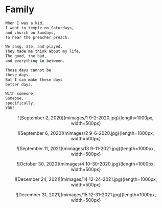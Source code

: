 # Family 


```r
When I was a kid,
I went to temple on Saturdays,
and church on Sundays,
To hear the preacher preach.

We sang, ate, and played.
They made me think about my life,
The good, the bad,
and everything in between.

Those days cannot be
these days.
But I can make these days
better days.

With someone,
Someone,
specifically,
YOU!

```

<center>


![September 2, 2020](mimages/1 9-2-2020.jpg){length=1000px, width=500px}

![September 6, 2020](mimages/2 9-6-2020.jpg){length=1000px, width=500px}

![September 11, 2021](mimages/13 9-11-2021.jpg){length=1000px, width=500px}

![October 30, 2020](mimages/4 10-30-2020.jpg){length=1000px, width=500px}


![December 24, 2021](mimages/14 12-24-2021.jpg){length=1000px, width=500px}


![December 31, 2021](mimages/15 12-31-2021.jpg){length=1000px, width=500px}

</center>
